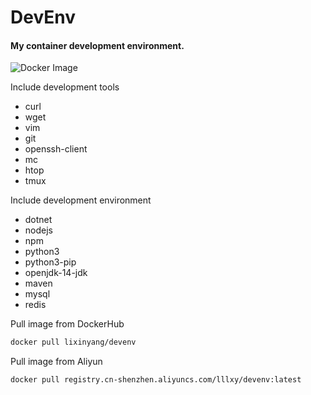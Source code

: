 # DevEnv

#### My container development environment.

![Docker Image](https://github.com/lixinyang123/DevEnv/workflows/Docker%20Image%20CI/badge.svg)

Include development tools
- curl
- wget
- vim
- git
- openssh-client
- mc
- htop
- tmux

Include development environment
- dotnet
- nodejs
- npm
- python3
- python3-pip
- openjdk-14-jdk
- maven
- mysql
- redis

Pull image from DockerHub
```bash
docker pull lixinyang/devenv
```

Pull image from Aliyun
```bash
docker pull registry.cn-shenzhen.aliyuncs.com/lllxy/devenv:latest
```
